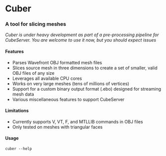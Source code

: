 # Cuber
### A tool for slicing meshes

*Cuber is under heavy development as part of a pre-processing pipeline for CubeServer.  You are welcome to use it now, but you should expect issues*

#### Features

* Parses Wavefront OBJ formatted mesh files
* Slices source mesh in three dimensions to create a set of smaller, valid OBJ files of any size
* Leverages all available CPU cores
* Works on very large meshes (tens of millions of vertices)
* Support for a custom binary output format (.ebo) designed for streaming mesh data
* Various miscellaneous features to support CubeServer



#### Limitations
* Currently supports V, VT, F, and MTLLIB commands in OBJ files
* Only tested on meshes with triangular faces



#### Usage
```cuber --help```
